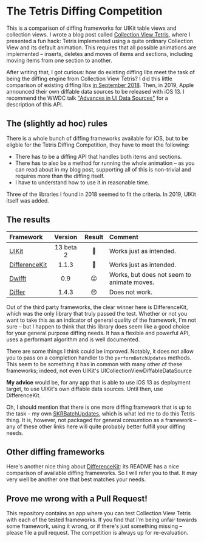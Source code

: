 # The Tetris Diffing Competition

This is a comparison of diffing frameworks for UIKit table views and collection views.  I wrote a blog post called [Collection View Tetris][cwt], where I presented a fun hack: Tetris implemented using a quite ordinary Collection View and its default animation.  This requires that all possible animations are implemented – inserts, deletes and moves of items and sections, including moving items from one section to another. 

After writing that, I got curious: how do existing diffing libs meet the task of being the diffing engine from Collection View Tetris? I did this little comparison of existing diffing libs [in September 2018][tetris-diffing].  Then, in 2019, Apple announced their own diffable data sources to be released with iOS 13. I recommend the WWDC talk ["Advances in UI Data Sources"][wwdc] for a description of this API. 

## The (slightly ad hoc) rules

There is a whole bunch of diffing frameworks available for iOS, but to be eligble for the Tetris Diffing Competition, they have to meet the following:

* There has to be a diffing API that handles both items and sections. 
* There has to also be a method for running the whole animation – as you can read about in my blog post, supporting all of this is non-trivial and requires more than the diffing itself. 
* I have to understand how to use it in reasonable time.

Three of the libraries I found in 2018 seemed to fit the criteria. In 2019, UIKit itself was added.

## The results

|Framework           |Version  |Result|Comment                                      |
|:-------------------|:-------:|:----:|:--------------------------------------------|
|[UIKit][uikit]      |13 beta 2|  🎉  |Works just as intended.
|[DifferenceKit][dk] |1.1.3    |  🎉  |Works just as intended.                      |
|[Dwifft][dwifft]    |0.9      |  😐  |Works, but does not seem to animate moves.   |
|[Differ][differ]    |1.4.3    |  😞  |Does not work.                               |

Out of the third party frameworks, the clear winner here is DifferenceKit, which was the only library that truly passed the test. Whether or not you want to take this as an indicator of general quality of the framework, I'm not sure – but I happen to think that this library does seem like a good choice for your general purpose diffing needs. It has a flexible and powerful API, uses a performant algorithm and is well documented. 

There are some things I think could be improved.  Notably, it does not allow you to pass on a completion handler to the `performBatchUpdates` methods. This seem to be something it has in common with many other of these frameworks; indeed, not even UIKit's  UICollectionViewDiffableDataSource 

**My advice** would be, for any app that is able to use iOS 13 as deployment target, to use UIKit's own diffable data sources.  Until then, use DifferenceKit.  

Oh, I should mention that there is one more diffing framework that is up to the task – my own [SKRBatchUpdates](https://github.com/skagedal/SKRBatchUpdates), which is what led me to do this Tetris thing.  It is, however, not packaged for general consumtion as a framework – any of these other links here will quite probably better fulfill your diffing needs. 

## Other diffing frameworks

Here's another nice thing about [DifferenceKit][dk]: its README has a nice comparison of available diffing frameworks. So I will refer you to that. It may very well be another one that best matches your needs. 

## Prove me wrong with a Pull Request!

This repository contains an app where you can test Collection View Tetris with each of the tested frameworks.  If you find that I'm being unfair towards some framework, using it wrong, or if there's just something missing – please file a pull request.  The competition is always up for re-evaluation. 

[wwdc]: https://developer.apple.com/videos/play/wwdc2019/220/
[uikit]: https://developer.apple.com/documentation/uikit/uicollectionviewdiffabledatasource
[cwt]: https://blog.skagedal.tech/2018/08/23/collection-view-tetris.html
[tetris-diffing]: https://blog.skagedal.tech/2018/09/28/tetris-diffing-competition.html
[dk]: https://github.com/ra1028/DifferenceKit
[dwifft]: https://github.com/jflinter/Dwifft
[differ]: https://github.com/tonyarnold/Differ
